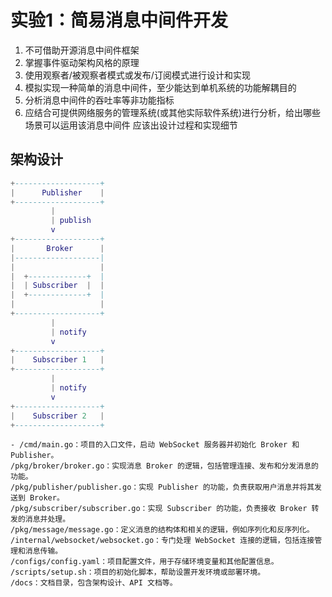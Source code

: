 # 实验1：简易消息中间件开发
1. 不可借助开源消息中间件框架
2. 掌握事件驱动架构风格的原理
3. 使用观察者/被观察者模式或发布/订阅模式进行设计和实现
4. 模拟实现一种简单的消息中间件，至少能达到单机系统的功能解耦目的
5. 分析消息中间件的吞吐率等非功能指标
6. 应结合可提供网络服务的管理系统(或其他实际软件系统)进行分析，给出哪些场景可以运用该消息中间件
应该出设计过程和实现细节


## 架构设计
``` lua
+-------------------+
|      Publisher    |
+-------------------+
         |
         | publish
         v
+-------------------+
|       Broker      |
|-------------------|
|                   |
|  +-------------+  |
|  | Subscriber  |  |
|  +-------------+  |
|                   |
+-------------------+
         |
         | notify
         v
+-------------------+
|    Subscriber 1   |
+-------------------+
         |
         | notify
         v
+-------------------+
|    Subscriber 2   |
+-------------------+

```

```
- /cmd/main.go：项目的入口文件，启动 WebSocket 服务器并初始化 Broker 和 Publisher。
/pkg/broker/broker.go：实现消息 Broker 的逻辑，包括管理连接、发布和分发消息的功能。
/pkg/publisher/publisher.go：实现 Publisher 的功能，负责获取用户消息并将其发送到 Broker。
/pkg/subscriber/subscriber.go：实现 Subscriber 的功能，负责接收 Broker 转发的消息并处理。
/pkg/message/message.go：定义消息的结构体和相关的逻辑，例如序列化和反序列化。
/internal/websocket/websocket.go：专门处理 WebSocket 连接的逻辑，包括连接管理和消息传输。
/configs/config.yaml：项目配置文件，用于存储环境变量和其他配置信息。
/scripts/setup.sh：项目的初始化脚本，帮助设置开发环境或部署环境。
/docs：文档目录，包含架构设计、API 文档等。
```